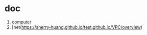# doc
1. [computer](https://sherry-huang.github.io/test.github.io/FiCo/overview)
2. [net(https://sherry-huang.github.io/test.github.io/VPC/overview)
